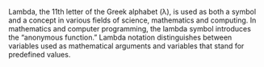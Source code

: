 Lambda, the 11th letter of the Greek alphabet (λ), is used as both a symbol and a concept in various fields of science, mathematics and computing.
In mathematics and computer programming, the lambda symbol introduces the “anonymous function.” Lambda notation distinguishes between variables used as mathematical arguments and variables that stand for predefined values.
